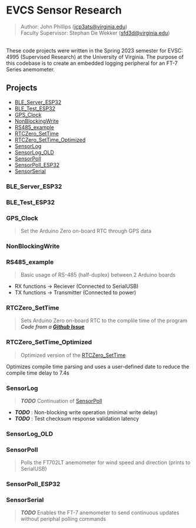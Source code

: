 # EVCS Sensor Research

>Author: John Phillips (jcp3ats@virginia.edu) <br>
Faculty Supervisor: Stephan De Wekker (sfd3d@virginia.edu)
<br>
These code projects were written in the Spring 2023 semester for EVSC: 4995 (Supervised Research) at the University of Virginia.  The purpose of this codebase is to create an embedded logging peripheral for an FT-7 Series anemometer.


## Projects
* [BLE_Server_ESP32](#ble_server_esp32)
* [BLE_Test_ESP32](#ble_test_esp32)
* [GPS_Clock](#gps_clock)
* [NonBlockingWrite](#nonblockingwrite)
* [RS485_example](#rs485_example)
* [RTCZero_SetTime](#rtczero_settime)
* [RTCZero_SetTime_Optimized](#rtczero_settime_optimized)
* [SensorLog](#sensorlog)
* [SensorLog_OLD](#sensorlog_OLD)
* [SensorPoll](#sensorpoll)
* [SensorPoll_ESP32](#sensorpoll_esp32)
* [SensorSerial](#sensorserial)

### BLE_Server_ESP32

### BLE_Test_ESP32

### GPS_Clock

> Set the Arduino Zero on-board RTC through GPS data

### NonBlockingWrite


### RS485_example
> Basic usage of RS-485 (half-duplex) between 2 Arduino boards
- RX functions -> Reciever (Connected to SerialUSB)
- TX functions -> Transmitter (Connected to power)

### RTCZero_SetTime
> Sets Arduino Zero on-board RTC to the complile time of the program <br>
***Code from a [Github Issue](https://github.com/arduino-libraries/RTCZero/issues/53)***

### RTCZero_SetTime_Optimized
> Optimized version of the [RTCZero_SetTime](#rtczero_settime)

Optimizes compile time parsing and uses a user-defined date to reduce the compile time delay to 7.4s

### SensorLog
> ***TODO*** Continuation of [SensorPoll](#sensorpoll)
- ***TODO*** : Non-blocking write operation (minimal write delay)
- ***TODO*** : Test checksum response validation latency

### SensorLog_OLD


### SensorPoll
> Polls the FT702LT anemometer for wind speed and direction (prints to SerialUSB)

### SensorPoll_ESP32


### SensorSerial
> ***TODO*** Enables the FT-7 anemometer to send continuous updates without periphal polling commands
